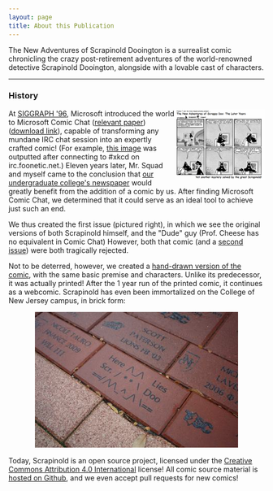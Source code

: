 ```yaml
---
layout: page
title: About this Publication
---
```

<p>
The New Adventures of Scrapinold Dooington is a surrealist comic chronicling the crazy post-retirement adventures of the world-renowned detective Scrapinold Dooington, alongside with a lovable cast of characters.
</p>
<hr />
<h3>History</h3>
<p>
<a href="images/scrapinold1-orig.png" title="Click for full-size"><img width="35%" style="float: right" src='images/scrapinold1-orig.png' /></a>
  At <a href="http://www.siggraph.org/conferences/siggraph96/core/">SIGGRAPH '96</a>, Microsoft 
  introduced the world to Microsoft Comic Chat 
  (<a href="http://grail.cs.washington.edu/pub/papers/comics.pdf">relevant paper</a>) (<a href="http://www.mermeliz.com/cchat.htm">download link</a>), capable of 
  transforming any mundane IRC chat session into an expertly crafted comic!  (For example, 
  <a href="images/comicChatXkcd.jpg">this image</a>
  was outputted after connecting to #xkcd on irc.foonetic.net.)
   Eleven years later, 
  Mr. Squad and myself came to the conclusion that <a href="http://www.tcnjsignal.net/">our undergraduate college's newspaper</a> would greatly benefit from the addition 
  of a comic by us.  After finding Microsoft Comic Chat, we determined that it could serve as an 
  ideal tool to achieve just such an end.
</p>

<p>
  
  We thus created the first issue (pictured right),
  in which we see the original versions of both Scrapinold himself, 
  and the "Dude" guy (Prof. Cheese has no equivalent in Comic Chat)  However, both that comic (and a <a href="images/scrapinold2-orig.png">second issue</a>) were both tragically rejected.
</p>

<p>
  Not to be deterred, however, we created a <a href="/">hand-drawn 
  version of the comic</a>, with the same basic 
  premise and characters.  Unlike its predecessor, it was actually printed!  After the 1 year run of the printed comic, it continues as a webcomic.  Scrapinold has even been immortalized on the 
  College of New Jersey campus, in brick form:
</p>
<p style="text-align: center;">
<img src="images/scrapinbrick-thumb.jpg" />
</p>
<p>
Today, Scrapinold is an open source project, licensed under the <a href="https://creativecommons.org/licenses/by/4.0/">Creative Commons Attribution 4.0 International</a> license! All comic source material is <a href="https://github.com/Scrapinold/scrapinold.github.io">hosted on Github</a>, and we even accept pull requests for new comics!
</p>